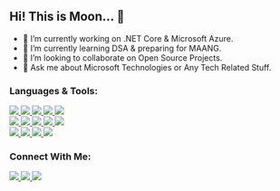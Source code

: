 ## Hi! This is Moon... 👋

- 🔭 I’m currently working on .NET Core & Microsoft Azure.
- 🌱 I’m currently learning DSA & preparing for MAANG.
- 👯 I’m looking to collaborate on Open Source Projects.
- 💬 Ask me about Microsoft Technologies or Any Tech Related Stuff.

### Languages & Tools: <br />
<a href="#">
  <img src="https://img.shields.io/badge/.NET-5C2D91?style=for-the-badge&logo=.net&logoColor=white">
</a>
<a href="#">
  <img src="https://img.shields.io/badge/Microsoft_Azure-0089D6?style=for-the-badge&logo=microsoft-azure&logoColor=white">
</a>
<a href="#">
  <img src="https://img.shields.io/badge/Microsoft_SQL_Server-CC2927?style=for-the-badge&logo=microsoft-sql-server&logoColor=white">
</a>
<a href="#">
  <img src="https://img.shields.io/badge/GIT-E44C30?style=for-the-badge&logo=git&logoColor=white">
</a>
<a href="#">
  <img src="https://img.shields.io/badge/GitHub-100000?style=for-the-badge&logo=github&logoColor=white">
</a>

<br />
<a href="#">
  <img src="https://img.shields.io/badge/C-00599C?style=for-the-badge&logo=c&logoColor=white">
</a>
<a href="#">
  <img src="https://img.shields.io/badge/C%2B%2B-00599C?style=for-the-badge&logo=c%2B%2B&logoColor=white">
</a>
<a href="#">
  <img src="https://img.shields.io/badge/C%23-239120?style=for-the-badge&logo=c-sharp&logoColor=white">
</a>
<a href="#">
  <img src="https://img.shields.io/badge/JavaScript-F7DF1E?style=for-the-badge&logo=JavaScript&logoColor=white">
</a>
<a href="#">
  <img src="https://img.shields.io/badge/Python-14354C?style=for-the-badge&logo=python&logoColor=white">
</a>

<br />
<a href="#">
  <img src="https://img.shields.io/badge/HTML5-E34F26?style=for-the-badge&logo=html5&logoColor=white">
</a>
<a href="#">
  <img src="https://img.shields.io/badge/CSS3-1572B6?style=for-the-badge&logo=css3&logoColor=white">
</a>
<a href="#">
  <img src="https://img.shields.io/badge/Bootstrap-563D7C?style=for-the-badge&logo=bootstrap&logoColor=white">
</a>
<a href="#">
  <img src="https://img.shields.io/badge/jQuery-0769AD?style=for-the-badge&logo=jquery&logoColor=white">
</a>

### Connect With Me: <br />
<a href="http://www.linkedin.com/in/mustakimalammoon">
  <img src="https://img.shields.io/badge/LinkedIn-0077B5?style=for-the-badge&logo=linkedin&logoColor=white">
</a>
<a href="https://twitter.com/MustakimMoon">
  <img src="https://img.shields.io/badge/Twitter-1DA1F2?style=for-the-badge&logo=twitter&logoColor=white">
</a>
<a href="https://www.facebook.com/MustakimAlamMoon">
  <img src="https://img.shields.io/badge/Facebook-1877F2?style=for-the-badge&logo=facebook&logoColor=white">
</a>
